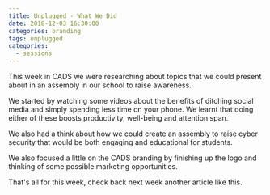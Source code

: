 ```yaml
---
title: Unplugged - What We Did
date: 2018-12-03 16:30:00
categories: branding
tags: unplugged
categories:
  - sessions
---
```

This week in CADS we were researching about topics that we could present about in an assembly in our school to raise awareness.

We started by watching some videos about the benefits of ditching social media and simply spending less time on your phone. We learnt that doing either of these boosts productivity, well-being and attention span.

We also had a think about how we could create an assembly to raise cyber security that would be both engaging and educational for students.

We also focused a little on the CADS branding by finishing up the logo and thinking of some possible marketing opportunities.

That's all for this week, check back next week another article like this.